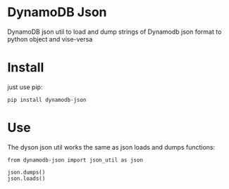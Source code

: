 # DynamoDB Json
DynamoDB json util to load and dump strings of Dynamodb json format to python object and vise-versa

# Install
just use pip: 
```
pip install dynamodb-json
```
# Use

The dyson json util works the same as json loads and dumps functions:
```
from dynamodb-json import json_util as json

json.dumps()
json.loads()

```

